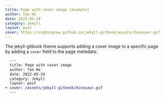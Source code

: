 ```yaml
---
title: Page with cover image [example]
author: Tao He
date: 2022-05-24
category: Jekyll
layout: post
cover: https://sighingnow.github.io/jekyll-gitbook/assets/dinosaur.gif
---
```


The jekyll-gitbook theme supports adding a cover image to a specific page by adding
a `cover` field to the page metadata:

```diff
  ---
  title: Page with cover image
  author: Tao He
  date: 2022-05-24
  category: Jekyll
  layout: post
+ cover: /assets/jekyll-gitbook/dinosaur.gif
  ---
```

